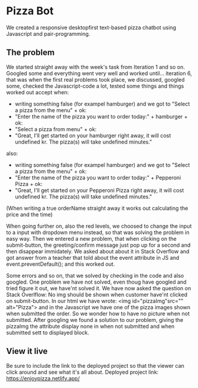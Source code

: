 # Pizza Bot

We created a responsive desktopfirst text-based pizza chatbot using Javascript and pair-programming. 

## The problem
 
We started straight away with the week's task from Iteration 1 and so on. 
Googled some and everything went very well and worked until... iteration 6,
that was when the first real problems took place, we discussed, googled some, 
checked the Javascript-code a lot, tested some things and things worked out accept when:

- writing something false (for exampel hamburger) and we got to "Select a pizza from the menu" + ok:
- "Enter the name of the pizza you want to order today:" + hamburger + ok:
- "Select a pizza from menu" + ok:
- "Great, I'll get started on your hamburger right away, it will cost undefined kr. The pizza(s) will take undefined minutes."

also:
- writing something false (for exampel hamburger) and we got to "Select a pizza from the menu" + ok:
- "Enter the name of the pizza you want to order today:" + Pepperoni Pizza + ok:
- "Great, I'll get started on your Pepperoni Pizza right away, it will cost undefined kr. The pizza(s) will take undefined minutes."

(When writing a true orderName straight away it works out calculating the price and the time)

When going further on, also the red levels, we choosed to change the input to a input with dropdown menu instead, 
so that was solving the problem in easy way. 
Then we entered a new problem, that when clicking on the submit-button, the greeting/confirm message just pop up for a second and then
disappear immidately. We asked about about it in Stack Overflow and got answer from a teacher that told about the event attribute
in JS and event.preventDefault();
and this worked out.

Some errors and so on, that we solved by checking in the code and also googled. One problem we have not solved, 
even thoug have googled and tried figure it out, we have'nt solved it. We have now asked the question on Stack Overlflow:
No img should be shown when customer have'nt clicked on submit-button. In our html we have wrote: 
<img id="pizzaImg"src="" alt="Pizza"> and in the Javascript we have one of the pizza images shown when submitted the order. 
So we wonder how to have no picture when not submitted. 
After googling we found a solution to our problem, giving the pizzaImg the attribute display none in when not submitted and when submitted sett to displayed block.


## View it live

 Be sure to include the link to the deployed project so that the viewer can click around and see what it's all about.
 Deployed project link: https://enjoypizza.netlify.app/
